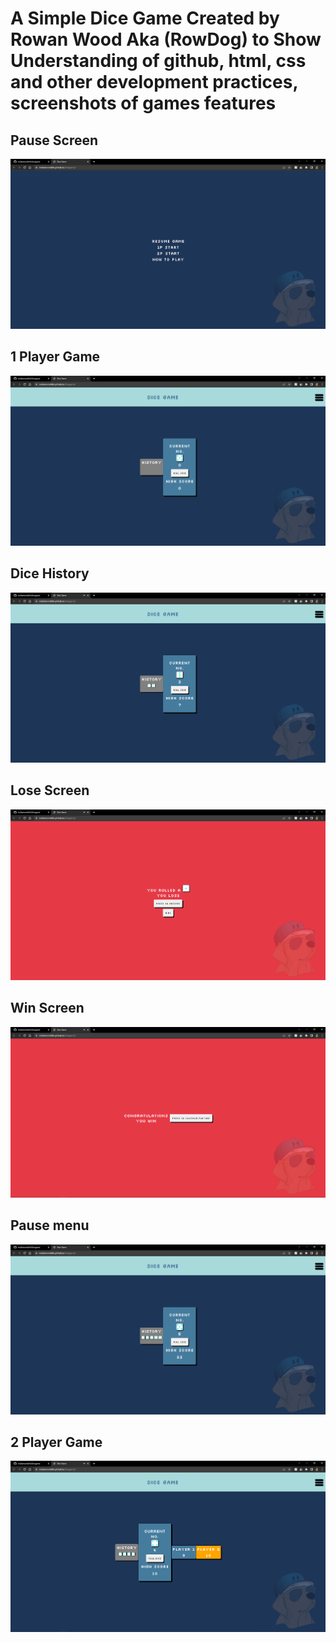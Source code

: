# A Simple Dice Game Created by Rowan Wood Aka (RowDog) to Show Understanding of github, html, css and other development practices, screenshots of games features
Pause Screen
---------------
![Screenhot 1](/images/Screenshot.png "ScreenShot 1")

1 Player Game
---------------
![Screenhot 2](/images/Screenshot_1.png "ScreenShot 2")

Dice History
---------------
![Screenhot 3](/images/Screenshot_2.png "ScreenShot 3")

Lose Screen
---------------
![Screenhot 3](/images/Screenshot_3.png "ScreenShot 3")

Win Screen
---------------
![Screenhot 4](/images/Screenshot_4.png "ScreenShot 4")

Pause menu
---------------
![Screenhot 5](/images/Screenshot_5.png "ScreenShot 5")

2 Player Game
---------------
![Screenhot 6](/images/Screenshot_6.png "ScreenShot 6")